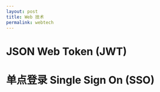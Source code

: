 ```yaml
---
layout: post
title: Web 技术
permalink: webtech
---
```


# JSON Web Token (JWT)

# 单点登录 Single Sign On (SSO)
